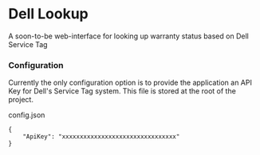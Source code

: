 # Dell Lookup
A soon-to-be web-interface for looking up warranty status based on Dell Service Tag

### Configuration
Currently the only configuration option is to provide the application an API Key for Dell's Service Tag system. This file is stored at the root of the project.

config.json

```
{
    "ApiKey": "xxxxxxxxxxxxxxxxxxxxxxxxxxxxxxxx"
}
```
